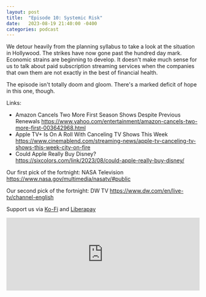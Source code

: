 ```yaml
---
layout: post
title:  "Episode 10: Systemic Risk"
date:   2023-08-19 21:40:00 -0400
categories: podcast
---
```

We detour heavily from the planning syllabus to take a look at the situation in Hollywood.  The strikes have now gone past the hundred day mark.  Economic strains are beginning to develop.  It doesn't make much sense for us to talk about paid subscription streaming services when the companies that own them are not exactly in the best of financial health.

The episode isn't totally doom and gloom.  There's a marked deficit of hope in this one, though.

Links:  
* Amazon Cancels Two More First Season Shows Despite Previous Renewals
 <https://www.yahoo.com/entertainment/amazon-cancels-two-more-first-003642968.html>  
* Apple TV+ Is On A Roll With Canceling TV Shows This Week
<https://www.cinemablend.com/streaming-news/apple-tv-canceling-tv-shows-this-week-city-on-fire>  
* Could Apple Really Buy Disney? <https://sixcolors.com/link/2023/08/could-apple-really-buy-disney/>  

Our first pick of the fortnight: NASA Television <https://www.nasa.gov/multimedia/nasatv/#public>  

Our second pick of the fortnight: DW TV <https://www.dw.com/en/live-tv/channel-english>  

Support us via [Ko-Fi](https://ko-fi.com/smkellat) and [Liberapay](https://liberapay.com/smkellat)  

<iframe src="https://embed.acast.com/6410a80dec813e00110faed2/64e16e76a136c9001123efdb?font-family=Quattrocento&font-src=https%3A%2F%2Ffonts.googleapis.com%2Fcss%3Ffamily%3DQuattrocento" frameBorder="0" width="100%" height="190px"></iframe>
